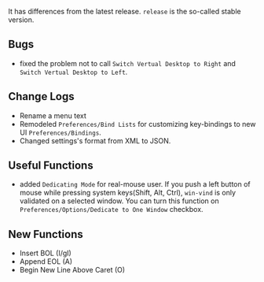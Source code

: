 It has differences from the latest release.
`release` is the so-called stable version.

## Bugs
- fixed the problem not to call `Switch Vertual Desktop to Right` and `Switch Vertual Desktop to Left`.

## Change Logs
- Rename a menu text
- Remodeled `Preferences/Bind Lists` for customizing key-bindings to new UI `Preferences/Bindings`.
- Changed settings's format from XML to JSON.

## Useful Functions
- added `Dedicating Mode` for real-mouse user. If you push a left button of mouse while pressing system keys(Shift, Alt, Ctrl), `win-vind` is only validated on a selected window. You can turn this function on `Preferences/Options/Dedicate to One Window` checkbox.

## New Functions
- Insert BOL (I/gI)
- Append EOL (A)
- Begin New Line Above Caret (O)